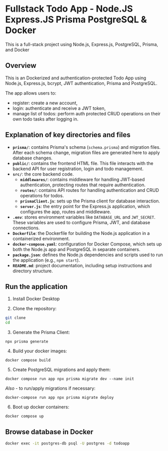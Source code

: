 # Fullstack Todo App - Node.JS Express.JS Prisma PostgreSQL & Docker

This is a full-stack project using Node.js, Express.js, PostgreSQL, Prisma, and Docker

## **Overview**

This is an Dockerized and authentication-protected Todo App using Node.js, Express.js, bcrypt, JWT authentication, Prisma and PostgreSQL.

The app allows users to:

- register: create a new account,
- login: authenticate and receive a JWT token,
- manage list of todos: perform auth protected CRUD operations on their own todo tasks after logging in.

## Explanation of key directories and files

- **`prisma/`**: contains Prisma's schema (`schema.prisma`) and migration files. After each schema change, migration files are generated here to apply database changes.
- **`public/`**: contains the frontend HTML file. This file interacts with the backend API for user registration, login and todo management.
- **`src/`**: the core backend code.
  - **`middlewares/`**: contains middleware for handling JWT-based authentication, protecting routes that require authentication.
  - **`routes/`**: contains API routes for handling authentication and CRUD operations for todos.
  - **`prismaClient.js`**: sets up the Prisma client for database interaction.
  - **`server.js`**: the entry point for the Express.js application, which configures the app, routes and middleware.
- **`.env`**: stores environment variables like `DATABASE_URL` and `JWT_SECRET`. These variables are used to configure Prisma, JWT, and database connections.
- **`Dockerfile`**: the Dockerfile for building the Node.js application in a containerized environment.
- **`docker-compose.yaml`**: configuration for Docker Compose, which sets up both the Node.js app and PostgreSQL in separate containers.
- **`package.json`**: defines the Node.js dependencies and scripts used to run the application (e.g., `npm start`).
- **`README.md`**: project documentation, including setup instructions and directory structure.

## Run the application

1. Install Docker Desktop

2. Clone the repository:

```bash
git clone
cd
```

3. Generate the Prisma Client:

`npx prisma generate`

4. Build your docker images:

`docker compose build`

5. Create PostgreSQL migrations and apply them:

`docker compose run app npx prisma migrate dev --name init`

_Also_ - to run/apply migrations if necessary:

`docker-compose run app npx prisma migrate deploy`

6. Boot up docker containers:

`docker compose up`

## Browse database in Docker

```bash
docker exec -it postgres-db psql -U postgres -d todoapp
```
